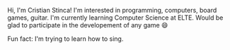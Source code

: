 Hi, I'm Cristian Stinca!
I'm interested in programming, computers, board games, guitar.
I'm currently learning Computer Science at ELTE.
Would be glad to participate in the developement of any game 😄

Fun fact: I'm trying to learn how to sing.
